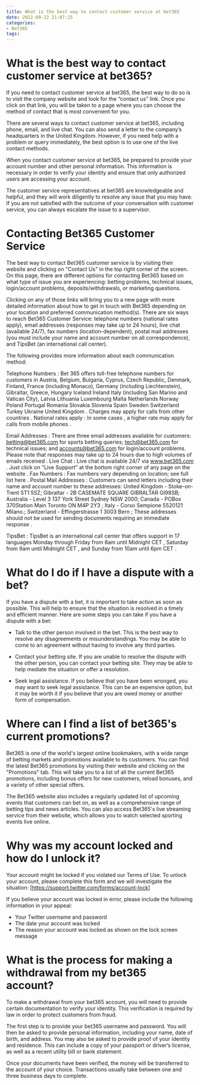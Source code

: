 ```yaml
---
title: What is the best way to contact customer service at bet365
date: 2022-09-22 21:07:25
categories:
- Bet365
tags:
---
```



#  What is the best way to contact customer service at bet365?

If you need to contact customer service at bet365, the best way to do so is to visit the company website and look for the “contact us” link. Once you click on that link, you will be taken to a page where you can choose the method of contact that is most convenient for you.

There are several ways to contact customer service at bet365, including phone, email, and live chat. You can also send a letter to the company’s headquarters in the United Kingdom. However, if you need help with a problem or query immediately, the best option is to use one of the live contact methods.

When you contact customer service at bet365, be prepared to provide your account number and other personal information. This information is necessary in order to verify your identity and ensure that only authorized users are accessing your account.

The customer service representatives at bet365 are knowledgeable and helpful, and they will work diligently to resolve any issue that you may have. If you are not satisfied with the outcome of your conversation with customer service, you can always escalate the issue to a supervisor.

# Contacting Bet365 Customer Service


The best way to contact Bet365 customer service is by visiting their website and clicking on "Contact Us" in the top right corner of the screen. On this page, there are different options for contacting Bet365 based on what type of issue you are experiencing: betting problems, technical issues, login/account problems, deposits/withdrawals, or marketing questions. 

 

 Clicking on any of those links will bring you to a new page with more detailed information about how to get in touch with Bet365 depending on your location and preferred communication method(s). There are six ways to reach Bet365 Customer Service: telephone numbers (national rates apply), email addresses (responses may take up to 24 hours), live chat (available 24/7), fax numbers (location-dependent), postal mail addresses (you must include your name and account number on all correspondence), and TipsBet (an international call center). 

 

 The following provides more information about each communication method: 

 Telephone Numbers : Bet 365 offers toll-free telephone numbers for customers in Austria, Belgium, Bulgaria, Cyprus, Czech Republic, Denmark, Finland, France (including Monaco), Germany (including Liechtenstein), Gibraltar, Greece, Hungary Iceland Ireland Italy (including San Marino and Vatican City), Latvia Lithuania Luxembourg Malta Netherlands Norway Poland Portugal Romania Slovakia Slovenia Spain Sweden Switzerland Turkey Ukraine United Kingdom . Charges may apply for calls from other countries . National rates apply : In some cases , a higher rate may apply for calls from mobile phones .

 Email Addresses : There are three email addresses available for customers: betting@bet365.com for sports betting queries; tech@bet365.com for technical issues; and accounts@bet365.com for login/account problems. Please note that responses may take up to 24 hours due to high volumes of emails received . Live Chat : Live chat is available 24/7 via www.bet365.com . Just click on "Live Support" at the bottom right corner of any page on the website . Fax Numbers : Fax numbers vary depending on location; see full list here . 
 Postal Mail Addresses : Customers can send letters including their name and account number to these addresses: United Kingdom - Stoke-on-Trent ST1 5SZ; Gibraltar - 2B CASEMATE SQUARE GIBRALTAR GI98SB; Australia - Level 3 137 York Street Sydney NSW 2000; Canada - POBox 370Station Main Toronto ON M4P 2Y3 ; Italy - Corso Sempione 5520121 Milano.; Switzerland - Effingerstrasse 1 3003 Bern ; These addresses should not be used for sending documents requiring an immediate response .

TipsBet : TipsBet is an international call center that offers support in 17 languages Monday through Friday from 8am until Midnight CET , Saturday from 9am until Midnight CET , and Sunday from 10am until 6pm CET .

#  What do I do if I have a dispute with a bet?

If you have a dispute with a bet, it is important to take action as soon as possible. This will help to ensure that the situation is resolved in a timely and efficient manner. Here are some steps you can take if you have a dispute with a bet:

- Talk to the other person involved in the bet. This is the best way to resolve any disagreements or misunderstandings. You may be able to come to an agreement without having to involve any third parties.

- Contact your betting site. If you are unable to resolve the dispute with the other person, you can contact your betting site. They may be able to help mediate the situation or offer a resolution.

- Seek legal assistance. If you believe that you have been wronged, you may want to seek legal assistance. This can be an expensive option, but it may be worth it if you believe that you are owed money or another form of compensation.

#  Where can I find a list of bet365's current promotions?

Bet365 is one of the world's largest online bookmakers, with a wide range of betting markets and promotions available to its customers. You can find the latest Bet365 promotions by visiting their website and clicking on the "Promotions" tab. This will take you to a list of all the current Bet365 promotions, including bonus offers for new customers, reload bonuses, and a variety of other special offers.

The Bet365 website also includes a regularly updated list of upcoming events that customers can bet on, as well as a comprehensive range of betting tips and news articles. You can also access Bet365's live streaming service from their website, which allows you to watch selected sporting events live online.

#  Why was my account locked and how do I unlock it?

Your account might be locked if you violated our Terms of Use. To unlock your account, please complete this form and we will investigate the situation: [https://support.twitter.com/forms/account-lock]

If you believe your account was locked in error, please include the following information in your appeal:

- Your Twitter username and password
- The date your account was locked
- The reason your account was locked as shown on the lock screen message

#  What is the process for making a withdrawal from my bet365 account?

To make a withdrawal from your bet365 account, you will need to provide certain documentation to verify your identity. This verification is required by law in order to protect customers from fraud.

The first step is to provide your bet365 username and password. You will then be asked to provide personal information, including your name, date of birth, and address. You may also be asked to provide proof of your identity and residence. This can include a copy of your passport or driver’s license, as well as a recent utility bill or bank statement.

Once your documents have been verified, the money will be transferred to the account of your choice. Transactions usually take between one and three business days to complete.